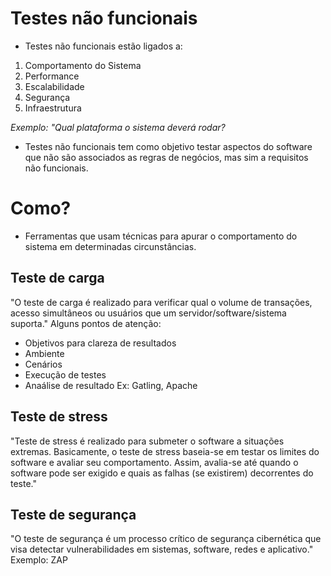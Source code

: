 # Testes não funcionais

- Testes não funcionais estão ligados a:
1) Comportamento do Sistema
2) Performance
3) Escalabilidade
4) Segurança
5) Infraestrutura

_Exemplo: "Qual plataforma o sistema deverá rodar?_

- Testes não funcionais tem como objetivo testar aspectos do software que não são associados as regras de negócios, mas sim a requisitos não funcionais.

# Como?
- Ferramentas que usam técnicas para apurar o comportamento do sistema em determinadas circunstâncias. 

## Teste de carga
"O teste de carga é realizado para verificar qual o volume de transações, acesso simultâneos ou usuários que um servidor/software/sistema suporta." Alguns pontos de atenção:
- Objetivos para clareza de resultados
- Ambiente
- Cenários
- Execução de testes
- Anaálise de resultado
Ex: Gatling, Apache 

## Teste de stress
"Teste de stress é realizado para submeter o software a situações extremas. Basicamente, o teste de stress baseia-se em testar os limites do software e avaliar seu comportamento. Assim, avalia-se até quando o software pode ser exigido e quais as falhas (se existirem) decorrentes do teste."

## Teste de segurança 
"O teste de segurança é um processo crítico de segurança cibernética que visa detectar vulnerabilidades em sistemas, software, redes e aplicativo."
Exemplo: ZAP